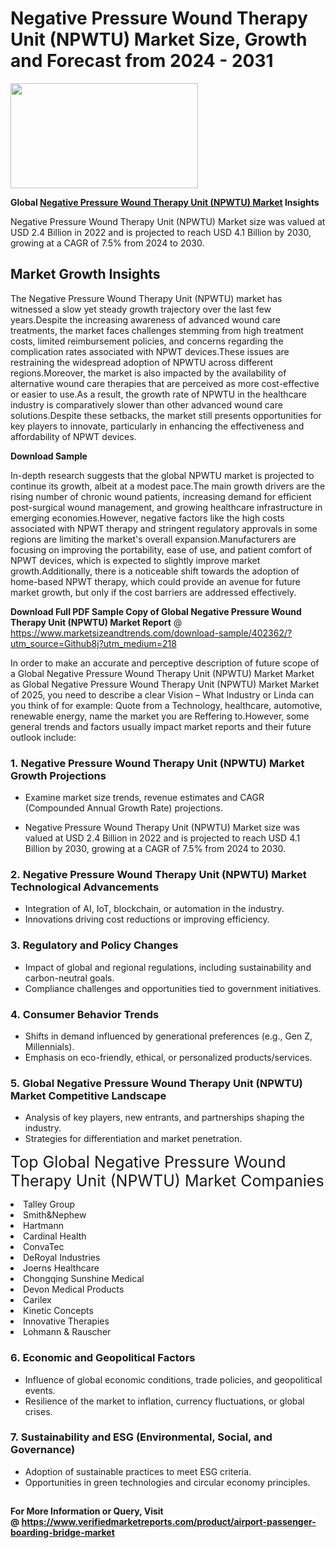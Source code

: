 <H1>Negative Pressure Wound Therapy Unit (NPWTU) Market Size, Growth and Forecast from 2024 - 2031</H1><img class="aligncenter size-medium wp-image-584254" src="https://thirdeyenews.in/wp-content/uploads/2024/09/Global-Market-Research-300x168.jpeg" alt="" width="300" height="168" /><p><strong>Global&nbsp;<a href="https://www.marketsizeandtrends.com/download-sample/402362/?utm_source=Github8j?utm_medium=218">Negative Pressure Wound Therapy Unit (NPWTU) Market</a> Insights</strong></p><p>Negative Pressure Wound Therapy Unit (NPWTU) Market size was valued at USD 2.4 Billion in 2022 and is projected to reach USD 4.1 Billion by 2030, growing at a CAGR of 7.5% from 2024 to 2030.</p><p><h2>Market Growth Insights</h2> <p>The Negative Pressure Wound Therapy Unit (NPWTU) market has witnessed a slow yet steady growth trajectory over the last few years.Despite the increasing awareness of advanced wound care treatments, the market faces challenges stemming from high treatment costs, limited reimbursement policies, and concerns regarding the complication rates associated with NPWT devices.These issues are restraining the widespread adoption of NPWTU across different regions.Moreover, the market is also impacted by the availability of alternative wound care therapies that are perceived as more cost-effective or easier to use.As a result, the growth rate of NPWTU in the healthcare industry is comparatively slower than other advanced wound care solutions.Despite these setbacks, the market still presents opportunities for key players to innovate, particularly in enhancing the effectiveness and affordability of NPWT devices.</p> <p><strong>Download Sample</strong></p> <p>In-depth research suggests that the global NPWTU market is projected to continue its growth, albeit at a modest pace.The main growth drivers are the rising number of chronic wound patients, increasing demand for efficient post-surgical wound management, and growing healthcare infrastructure in emerging economies.However, negative factors like the high costs associated with NPWT therapy and stringent regulatory approvals in some regions are limiting the market's overall expansion.Manufacturers are focusing on improving the portability, ease of use, and patient comfort of NPWT devices, which is expected to slightly improve market growth.Additionally, there is a noticeable shift towards the adoption of home-based NPWT therapy, which could provide an avenue for future market growth, but only if the cost barriers are addressed effectively.</p> <p><span class=""><strong>Download Full PDF Sample Copy of Global Negative Pressure Wound Therapy Unit (NPWTU) Market Report</strong> @ <a href="https://www.marketsizeandtrends.com/download-sample/402362/?utm_source=Github8j?utm_medium=218" target="_blank">https://www.marketsizeandtrends.com/download-sample/402362/?utm_source=Github8j?utm_medium=218</a></span></p><p>In order to make an accurate and perceptive description of future scope of a Global&nbsp;Negative Pressure Wound Therapy Unit (NPWTU) Market Market as Global&nbsp;Negative Pressure Wound Therapy Unit (NPWTU) Market Market of 2025, you need to describe a clear Vision &ndash; What Industry or Linda can you think of for example: Quote from a Technology, healthcare, automotive, renewable energy, name the market you are Reffering to.However, some general trends and factors usually impact market reports and their future outlook include:</p><h3>1.&nbsp;<strong>Negative Pressure Wound Therapy Unit (NPWTU) Market Growth Projections</strong></h3><ul><li>Examine market size trends, revenue estimates and CAGR (Compounded Annual Growth Rate) projections.</li><li><p>Negative Pressure Wound Therapy Unit (NPWTU) Market size was valued at USD 2.4 Billion in 2022 and is projected to reach USD 4.1 Billion by 2030, growing at a CAGR of 7.5% from 2024 to 2030.</p></li></ul><h3>2.&nbsp;<strong>Negative Pressure Wound Therapy Unit (NPWTU) Market Technological Advancements</strong></h3><ul><li>Integration of AI, IoT, blockchain, or automation in the industry.</li><li>Innovations driving cost reductions or improving efficiency.</li></ul><h3>3.&nbsp;<strong>Regulatory and Policy Changes</strong></h3><ul><li>Impact of global and regional regulations, including sustainability and carbon-neutral goals.</li><li>Compliance challenges and opportunities tied to government initiatives.</li></ul><h3>4.&nbsp;<strong>Consumer Behavior Trends</strong></h3><ul><li>Shifts in demand influenced by generational preferences (e.g., Gen Z, Millennials).</li><li>Emphasis on eco-friendly, ethical, or personalized products/services.</li></ul><h3>5.&nbsp;<strong>Global Negative Pressure Wound Therapy Unit (NPWTU) Market Competitive Landscape</strong></h3><ul><li>Analysis of key players, new entrants, and partnerships shaping the industry.</li><li>Strategies for differentiation and market penetration.</li></ul><p data-pm-slice="1 1 []"><span style="color: inherit; font-family: inherit; font-size: 25px;">Top Global Negative Pressure Wound Therapy Unit (NPWTU) Market Companies</span></p><div class="" data-test-id=""><p><li>Talley Group</li><li> Smith&Nephew</li><li> Hartmann</li><li> Cardinal Health</li><li> ConvaTec</li><li> DeRoyal Industries</li><li> Joerns Healthcare</li><li> Chongqing Sunshine Medical</li><li> Devon Medical Products</li><li> Carilex</li><li> Kinetic Concepts</li><li> Innovative Therapies</li><li> Lohmann & Rauscher</li></p></div><h3>6.&nbsp;<strong>Economic and Geopolitical Factors</strong></h3><ul><li>Influence of global economic conditions, trade policies, and geopolitical events.</li><li>Resilience of the market to inflation, currency fluctuations, or global crises.</li></ul><h3>7.&nbsp;<strong>Sustainability and ESG (Environmental, Social, and Governance)</strong></h3><ul><li>Adoption of sustainable practices to meet ESG criteria.</li><li>Opportunities in green technologies and circular economy principles.</li></ul><h2><strong style="font-size: 14px;">For More Information or Query, Visit @&nbsp;</strong><a style="background-color: #ffffff; font-size: 14px;" href="https://www.marketsizeandtrends.com/report/negative-pressure-wound-therapy-unit-npwtu-market/" target="_blank">https://www.verifiedmarketreports.com/product/airport-passenger-boarding-bridge-market</a></h2>